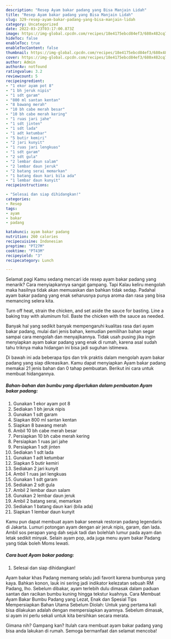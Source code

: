 ```yaml
---
description: "Resep Ayam bakar padang yang Bisa Manjain Lidah"
title: "Resep Ayam bakar padang yang Bisa Manjain Lidah"
slug: 329-resep-ayam-bakar-padang-yang-bisa-manjain-lidah
category: Uncategorized
date: 2022-03-23T03:17:00.873Z
image: https://img-global.cpcdn.com/recipes/18e4175ebcd84ef3/680x482cq70/ayam-bakar-padang-foto-resep-utama.jpg
hideToc: false
enableToc: true
enableTocContent: false
thumbnail: https://img-global.cpcdn.com/recipes/18e4175ebcd84ef3/680x482cq70/ayam-bakar-padang-foto-resep-utama.jpg
cover: https://img-global.cpcdn.com/recipes/18e4175ebcd84ef3/680x482cq70/ayam-bakar-padang-foto-resep-utama.jpg
author: Admin
authorAv: notfound
ratingvalue: 3.2
reviewcount: 5
recipeingredient:
- "1 ekor ayam pot 8"
- "1 bh jeruk nipis"
- "1 sdt garam"
- "800 ml santan kentan"
- "8 bawang merah"
- "10 bh cabe merah besar"
- "10 bh cabe merah kering"
- "1 ruas jari jahe"
- "1 sdt jinten"
- "1 sdt lada"
- "1 adt ketumbar"
- "5 butir kemiri"
- "2 jari kunyit"
- "1 ruas jari lengkuas"
- "1 sdt garam"
- "2 sdt gula"
- "2 lembar daun salam"
- "2 lembar daun jeruk"
- "2 batang serai memarkan"
- "1 batang daun kari bila ada"
- "1 lembar daun kunyit"
recipeinstructions:

- "Selesai dan siap dihidangkan!"
categories:
- Resep
tags:
- ayam
- bakar
- padang

katakunci: ayam bakar padang 
nutrition: 260 calories
recipecuisine: Indonesian
preptime: "PT27M"
cooktime: "PT43M"
recipeyield: "3"
recipecategory: Lunch

---
```



Selamat pagi Kamu sedang mencari ide resep ayam bakar padang yang menarik? Cara menyiapkannya sangat gampang. Tapi Kalau keliru mengolah maka hasilnya tidak akan memuaskan dan bahkan tidak sedap. Padahal ayam bakar padang yang enak seharusnya punya aroma dan rasa yang bisa memancing selera kita.


Turn off heat, strain the chicken, and set aside the sauce for basting. Line a baking tray with aluminum foil. Baste the chicken with the sauce as needed.

Banyak hal yang sedikit banyak mempengaruhi kualitas rasa dari ayam bakar padang, mulai dari jenis bahan, kemudian pemilihan bahan segar sampai cara mengolah dan menyajikannya. Tidak usah pusing jika ingin menyiapkan ayam bakar padang yang enak di rumah, karena asal sudah tahu triknya maka hidangan ini bisa jadi suguhan istimewa.


Di bawah ini ada beberapa tips dan trik praktis dalam mengolah ayam bakar padang yang siap dikreasikan. Kamu dapat menyiapkan Ayam bakar padang memakai 21 jenis bahan dan 0 tahap pembuatan. Berikut ini cara untuk membuat hidangannya.

<!--inarticleads1-->

##### Bahan-bahan dan bumbu yang diperlukan dalam pembuatan Ayam bakar padang:

1. Gunakan 1 ekor ayam pot 8
1. Sediakan 1 bh jeruk nipis
1. Gunakan 1 sdt garam
1. Siapkan 800 ml santan kentan
1. Siapkan 8 bawang merah
1. Ambil 10 bh cabe merah besar
1. Persiapkan 10 bh cabe merah kering
1. Persiapkan 1 ruas jari jahe
1. Persiapkan 1 sdt jinten
1. Sediakan 1 sdt lada
1. Gunakan 1 adt ketumbar
1. Siapkan 5 butir kemiri
1. Sediakan 2 jari kunyit
1. Ambil 1 ruas jari lengkuas
1. Gunakan 1 sdt garam
1. Sediakan 2 sdt gula
1. Ambil 2 lembar daun salam
1. Gunakan 2 lembar daun jeruk
1. Ambil 2 batang serai, memarkan
1. Sediakan 1 batang daun kari (bila ada)
1. Siapkan 1 lembar daun kunyit


Kamu pun dapat membuat ayam bakar seenak restoran padang legendaris di Jakarta. Lumuri potongan ayam dengan air jeruk nipis, garam, dan lada. Ambil sos perapan yang dah sejuk tadi dan bolehlah lumur pada ayam dan letak sedikit minyak. Selain ayam pop, ada juga menu ayam bakar Padang yang tidak boleh Moms lewati. 

<!--inarticleads2-->

##### Cara buat Ayam bakar padang:


1. Selesai dan siap dihidangkan!

Ayam bakar khas Padang memang selalu jadi favorit karena bumbunya yang kaya. Bahkan konon, lauk ini sering jadi indikator kelezatan sebuah RM Padang, lho. Sebelum dibakar, ayam terlebih dulu dimasak dalam paduan santan dan racikan bumbu kuning hingga tekstur kuahnya. Cara Membuat Ayam Bakar Bumbu Padang yang Lezat, Enak dan Spesial Tips Mempersiapkan Bahan Utama Sebelum Diolah: Untuk yang pertama kali bisa dilakukan adalah dengan mempersiapkan ayamnya. Sebelum dimasak, si ayam ini perlu sekali untuk kita bersihkan secara merata. 

Gimana nih? Gampang kan? Itulah cara membuat ayam bakar padang yang bisa anda lakukan di rumah. Semoga bermanfaat dan selamat mencoba!
